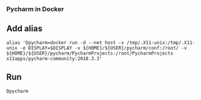 ### Pycharm in Docker

## Add alias

```
alias 'Dpycharm=docker run -d --net host -v /tmp/.X11-unix:/tmp/.X11-unix -e DISPLAY=$DISPLAY -v ${HOME}/${USER}/pycharm/conf:/root/ -v ${HOME}/${USER}/pycharm/PycharmProjects:/root/PycharmProjects x11apps/pycharm-community:2018.3.3'
```

## Run

```
Dpycharm
```
